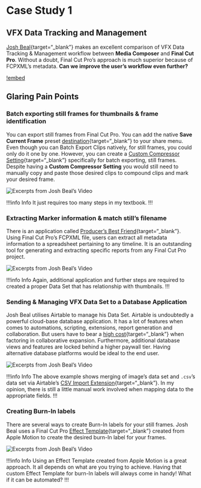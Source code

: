 # Case Study 1

## VFX Data Tracking and Management

[Josh Beal](https://twitter.com/jbkilty){target=“_blank”} makes an excellent comparison of VFX Data Tracking & Management workflow between **Media Composer** and **Final Cut Pro**. Without a doubt, Final Cut Pro’s approach is much superior because of FCPXML’s metadata. **Can we improve the user’s workflow even further?**

[!embed](https://www.youtube.com/watch?v=Md-hNTzr5UE)

## Glaring Pain Points

### Batch exporting still frames for thumbnails & frame identification

You can export still frames from Final Cut Pro. You can add the native **Save Current Frame** preset [destination](https://support.apple.com/en-sg/guide/final-cut-pro/ver9fd008a21/mac){target=“_blank”} to your share menu. Even though you can Batch Export Clips natively, for still frames, you could only do it one by one. However, you can create a [Custom Compressor Setting](https://support.apple.com/en-sg/guide/compressor/cpsr52823a16/mac){target=“_blank”} specifically for batch exporting, still frames. Despite having a **Custom Compressor Setting** you would still need to manually copy and paste those desired clips to compound clips and mark your desired frame.

![Excerpts from Josh Beal’s Video](assets/batch_export_still_frames.gif)

!!!info Info
It just requires too many steps in my textbook.
!!!

### Extracting Marker information & match still’s filename

There is an application called [Producer’s Best Friend](https://intelligentassistance.com/producer-s-best-friend.html){target=“_blank”}. Using Final Cut Pro’s FCPXML file, users can extract all metadata information to a spreadsheet pertaining to any timeline. It is an outstanding tool for generating and extracting specific reports from any Final Cut Pro project.

![Excerpts from Josh Beal’s Video](assets/extract_metadata.gif)

!!!info Info
Again, additional application and further steps are required to created a proper Data Set that has relationship with thumbnails.
!!!

### Sending & Managing VFX Data Set to a Database Application

Josh Beal utilises Airtable to manage his Data Set. Airtable is undoubtedly a powerful cloud-base database application. It has a lot of features when comes to automations, scripting, extensions, report generation and collaboration. But users have to bear a [high cost](https://www.airtable.com/pricing){target=“_blank”} when factoring in collaborative expansion. Furthermore, additional database views and features are locked behind a higher paywall tier. Having alternative database platforms would be ideal to the end user.

![Excerpts from Josh Beal’s Video](assets/airtable_database.gif)

!!!info Info
The above example shows merging of image’s data set and `.csv`’s data set via Airtable’s [CSV Import Extension](https://support.airtable.com/docs/csv-import-extension){target=“_blank”}. In my opinion, there is still a little manual work involved when mapping data to the appropriate fields.
!!!

### Creating Burn-In labels

There are several ways to create Burn-In labels for your still frames. Josh Beal uses a Final Cut Pro [Effect Template](https://support.apple.com/en-sg/guide/motion/motn141bbb1f/mac){target=“_blank”} created from Apple Motion to create the desired burn-In label for your frames.

![Excerpts from Josh Beal’s Video](assets/burn-ins.gif)

!!!info Info
Using an Effect Template created from Apple Motion is a great approach. It all depends on what are you trying to achieve. Having that custom Effect Template for burn-In labels will always come in handy! What if it can be automated?
!!!